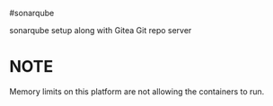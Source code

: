 #sonarqube

sonarqube setup along with Gitea Git repo server

# NOTE

Memory limits on this platform are not allowing the containers to run. 


